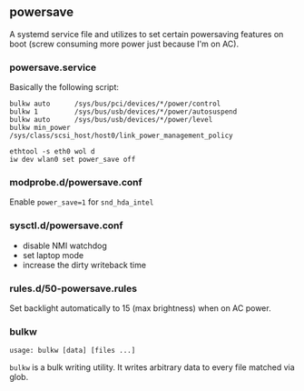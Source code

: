 ## powersave

A systemd service file and utilizes to set certain powersaving features
on boot (screw consuming more power just because I'm on AC).

### powersave.service

Basically the following script:

```
bulkw auto      /sys/bus/pci/devices/*/power/control
bulkw 1         /sys/bus/usb/devices/*/power/autosuspend
bulkw auto      /sys/bus/usb/devices/*/power/level
bulkw min_power /sys/class/scsi_host/host0/link_power_management_policy

ethtool -s eth0 wol d
iw dev wlan0 set power_save off
```

### modprobe.d/powersave.conf

Enable `power_save=1` for `snd_hda_intel`

### sysctl.d/powersave.conf

- disable NMI watchdog
- set laptop mode
- increase the dirty writeback time

### rules.d/50-powersave.rules

Set backlight automatically to 15 (max brightness) when on AC power.

### bulkw

```
usage: bulkw [data] [files ...]
```

`bulkw` is a bulk writing utility. It writes arbitrary data to every
file matched via glob.
